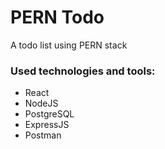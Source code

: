 # PERN Todo
 A todo list using PERN stack

### Used technologies and tools:
- React
- NodeJS
- PostgreSQL
- ExpressJS
- Postman
